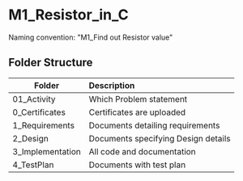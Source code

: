 # M1_Resistor_in_C
Naming convention: "M1_Find out Resistor value"


## Folder Structure
| Folder | Description |
| -------|:------------|
| 01_Activity | Which Problem statement |
| 0_Certificates | Certificates are uploaded |
| 1_Requirements | Documents detailing requirements |
| 2_Design | Documents specifying Design details |
| 3_Implementation | All code and documentation |
| 4_TestPlan | Documents with test plan |
